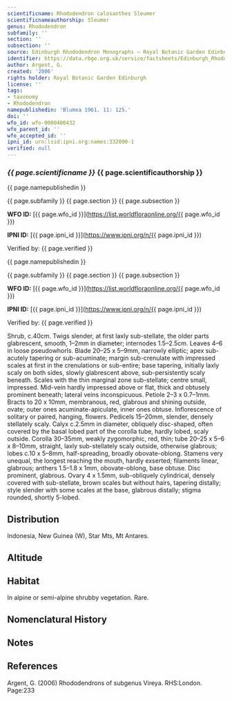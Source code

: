 ```yaml
---
scientificname: Rhododendron calosanthes Sleumer
scientificnameauthorship: Sleumer
genus: Rhododendron
subfamily: ''
section: ''
subsection: ''
source: Edinburgh Rhododendron Monographs – Royal Botanic Garden Edinburgh
identifier: https://data.rbge.org.uk/service/factsheets/Edinburgh_Rhododendron_Monographs.xhtml
author: Argent, G.
created: '2006'
rights holder: Royal Botanic Garden Edinburgh
license: ''
tags:
- taxonomy
- Rhododendron
namepublishedin: 'Blumea 1961. 11: 125.'
doi: ''
wfo_id: wfo-0000400432
wfo_parent_id: ''
wfo_accepted_id: ''
ipni_id: urn:lsid:ipni.org:names:332090-1
verified: null
---
```

### _{{ page.scientificname }}_ {{ page.scientificauthorship }}
 {{ page.namepublishedin }}

{{ page.subfamily }} {{ page.section }} {{ page.subsection }}

**WFO ID:** [{{ page.wfo_id }}](https://list.worldfloraonline.org/{{ page.wfo_id }})

**IPNI ID:** [{{ page.ipni_id }}](https://www.ipni.org/n/{{ page.ipni_id }})

Verified by: {{ page.verified }}

 {{ page.namepublishedin }}

{{ page.subfamily }} {{ page.section }} {{ page.subsection }}

**WFO ID:** [{{ page.wfo_id }}](https://list.worldfloraonline.org/{{ page.wfo_id }})

**IPNI ID:** [{{ page.ipni_id }}](https://www.ipni.org/n/{{ page.ipni_id }})

Verified by: {{ page.verified }}



Shrub, c.40cm. Twigs slender, at first laxly sub-stellate, the older parts glabrescent, smooth, 1–2mm in diameter; internodes 1.5–2.5cm. Leaves 4–6 in loose pseudowhorls. Blade 20–25 x 5–9mm, narrowly elliptic; apex sub-acutely tapering or sub-acuminate; margin sub-crenulate with impressed scales at first in the crenulations or sub-entire; base tapering, initially laxly scaly on both sides, slowly glabrescent above, sub-persistently scaly beneath. Scales with the thin marginal zone sub-stellate; centre small, impressed. Mid-vein hardly impressed above or flat, thick and obtusely prominent beneath; lateral veins inconspicu­ous. Petiole 2–3 x 0.7–1mm. Bracts to 20 x 10mm, membranous, red, glabrous and shining outside, ovate; outer ones acuminate-apiculate, inner ones obtuse. Inflorescence of solitary or paired, hanging, flowers. Pedicels 15–20mm, slender, densely stellately scaly. Calyx c.2.5mm in diameter, obliquely disc-shaped, often covered by the basal lobed part of the corolla tube, hardly lobed, scaly outside. Corolla 30–35mm, weakly zygomorphic, red, thin; tube 20–25 x 5–6 x 8–10mm, straight, laxly sub-stellately scaly outside, otherwise glabrous; lobes c.10 x 5–8mm, half-spreading, broadly obovate-oblong. Stamens very unequal, the longest reaching the mouth, hardly exserted; filaments linear, glabrous; anthers 1.5–1.8 x 1mm, obovate-oblong, base obtuse. Disc prominent, glabrous. Ovary 4 x 1.5mm, sub-obliquely cylindrical, densely covered with sub-stellate, brown scales but without hairs, tapering distally; style slender with some scales at the base, glabrous distally; stigma rounded, shortly 5-lobed.

## Distribution
Indonesia, New Guinea (W), Star Mts, Mt Antares.

## Altitude


## Habitat
In alpine or semi-alpine shrubby vegetation. Rare.

## Nomenclatural History

                       
## Notes


## References

Argent, G. (2006) Rhododendrons of subgenus Vireya. RHS:London. Page:233
